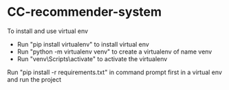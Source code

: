 # CC-recommender-system

To install and use virtual env
* Run "pip install virtualenv" to install virtual env
* Run "python -m virtualenv venv" to create a virtualenv of name venv
* Run "venv\Scripts\activate" to activate the virtualenv

Run "pip install -r requirements.txt" in command prompt first in a virtual env and run the project

